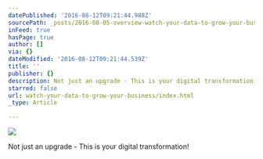 ```yaml
---
datePublished: '2016-08-12T09:21:44.988Z'
sourcePath: _posts/2016-08-05-overview-watch-your-data-to-grow-your-business.md
inFeed: true
hasPage: true
author: []
via: {}
dateModified: '2016-08-12T09:21:44.539Z'
title: ''
publisher: {}
description: Not just an upgrade - This is your digital transformation!
starred: false
url: watch-your-data-to-grow-your-business/index.html
_type: Article

---
```

![](https://the-grid-user-content.s3-us-west-2.amazonaws.com/d23db5ce-a952-4ad8-9ce9-9e6c07901957.png)

Not just an upgrade - This is your digital transformation!